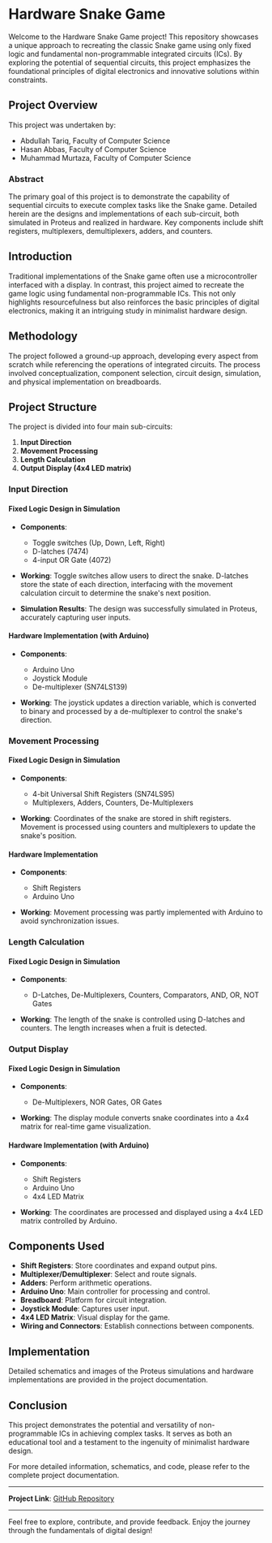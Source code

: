 # Hardware Snake Game

Welcome to the Hardware Snake Game project! This repository showcases a unique approach to recreating the classic Snake game using only fixed logic and fundamental non-programmable integrated circuits (ICs). By exploring the potential of sequential circuits, this project emphasizes the foundational principles of digital electronics and innovative solutions within constraints.

## Project Overview

This project was undertaken by:
- Abdullah Tariq, Faculty of Computer Science
- Hasan Abbas, Faculty of Computer Science
- Muhammad Murtaza, Faculty of Computer Science

### Abstract

The primary goal of this project is to demonstrate the capability of sequential circuits to execute complex tasks like the Snake game. Detailed herein are the designs and implementations of each sub-circuit, both simulated in Proteus and realized in hardware. Key components include shift registers, multiplexers, demultiplexers, adders, and counters.

## Introduction

Traditional implementations of the Snake game often use a microcontroller interfaced with a display. In contrast, this project aimed to recreate the game logic using fundamental non-programmable ICs. This not only highlights resourcefulness but also reinforces the basic principles of digital electronics, making it an intriguing study in minimalist hardware design.

## Methodology

The project followed a ground-up approach, developing every aspect from scratch while referencing the operations of integrated circuits. The process involved conceptualization, component selection, circuit design, simulation, and physical implementation on breadboards.

## Project Structure

The project is divided into four main sub-circuits:

1. **Input Direction**
2. **Movement Processing**
3. **Length Calculation**
4. **Output Display (4x4 LED matrix)**

### Input Direction

#### Fixed Logic Design in Simulation

- **Components**:
  - Toggle switches (Up, Down, Left, Right)
  - D-latches (7474)
  - 4-input OR Gate (4072)

- **Working**:
  Toggle switches allow users to direct the snake. D-latches store the state of each direction, interfacing with the movement calculation circuit to determine the snake's next position.

- **Simulation Results**:
  The design was successfully simulated in Proteus, accurately capturing user inputs.

#### Hardware Implementation (with Arduino)

- **Components**:
  - Arduino Uno
  - Joystick Module
  - De-multiplexer (SN74LS139)

- **Working**:
  The joystick updates a direction variable, which is converted to binary and processed by a de-multiplexer to control the snake's direction.

### Movement Processing

#### Fixed Logic Design in Simulation

- **Components**:
  - 4-bit Universal Shift Registers (SN74LS95)
  - Multiplexers, Adders, Counters, De-Multiplexers

- **Working**:
  Coordinates of the snake are stored in shift registers. Movement is processed using counters and multiplexers to update the snake's position.

#### Hardware Implementation

- **Components**:
  - Shift Registers
  - Arduino Uno

- **Working**:
  Movement processing was partly implemented with Arduino to avoid synchronization issues.

### Length Calculation

#### Fixed Logic Design in Simulation

- **Components**:
  - D-Latches, De-Multiplexers, Counters, Comparators, AND, OR, NOT Gates

- **Working**:
  The length of the snake is controlled using D-latches and counters. The length increases when a fruit is detected.

### Output Display

#### Fixed Logic Design in Simulation

- **Components**:
  - De-Multiplexers, NOR Gates, OR Gates

- **Working**:
  The display module converts snake coordinates into a 4x4 matrix for real-time game visualization.

#### Hardware Implementation (with Arduino)

- **Components**:
  - Shift Registers
  - Arduino Uno
  - 4x4 LED Matrix

- **Working**:
  The coordinates are processed and displayed using a 4x4 LED matrix controlled by Arduino.

## Components Used

- **Shift Registers**: Store coordinates and expand output pins.
- **Multiplexer/Demultiplexer**: Select and route signals.
- **Adders**: Perform arithmetic operations.
- **Arduino Uno**: Main controller for processing and control.
- **Breadboard**: Platform for circuit integration.
- **Joystick Module**: Captures user input.
- **4x4 LED Matrix**: Visual display for the game.
- **Wiring and Connectors**: Establish connections between components.

## Implementation

Detailed schematics and images of the Proteus simulations and hardware implementations are provided in the project documentation.

## Conclusion

This project demonstrates the potential and versatility of non-programmable ICs in achieving complex tasks. It serves as both an educational tool and a testament to the ingenuity of minimalist hardware design.

For more detailed information, schematics, and code, please refer to the complete project documentation.

---

**Project Link**: [GitHub Repository](https://github.com/AbdullahTariqCS/Hardware-Snake-Game)

---

Feel free to explore, contribute, and provide feedback. Enjoy the journey through the fundamentals of digital design!
